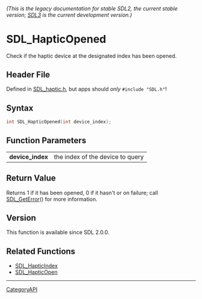 ###### (This is the legacy documentation for stable SDL2, the current stable version; [SDL3](https://wiki.libsdl.org/SDL3/) is the current development version.)
# SDL_HapticOpened

Check if the haptic device at the designated index has been opened.

## Header File

Defined in [SDL_haptic.h](https://github.com/libsdl-org/SDL/blob/SDL2/include/SDL_haptic.h), but apps should _only_ `#include "SDL.h"`!

## Syntax

```c
int SDL_HapticOpened(int device_index);

```

## Function Parameters

|                      |                                  |
| -------------------- | -------------------------------- |
| **device_index**     | the index of the device to query |

## Return Value

Returns 1 if it has been opened, 0 if it hasn't or on failure; call
[SDL_GetError](SDL_GetError)() for more information.

## Version

This function is available since SDL 2.0.0.

## Related Functions

* [SDL_HapticIndex](SDL_HapticIndex)
* [SDL_HapticOpen](SDL_HapticOpen)

----
[CategoryAPI](CategoryAPI)

